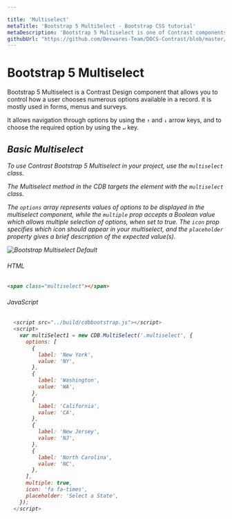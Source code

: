 ```yaml
---

title: 'Multiselect'
metaTitle: 'Bootstrap 5 MultiSelect - Bootstrap CSS tutorial'
metaDescription: 'Bootstrap 5 Multiselect is one of Contrast components that allows you to control the numerous options available in one record. it is mostly used in forms, menus and surveys.'
githubUrl: "https://github.com/Devwares-Team/DOCS-Contrast/blob/master/content/contrast/javascript/components/multiselect.md"
---
```

# Bootstrap 5 Multiselect

Bootstrap 5 Multiselect is a Contrast Design component that allows you to control how a user chooses numerous options available in a record. it is mostly used in forms, menus and surveys.

It allows navigation through options by using the `↑` and `↓` arrow keys, and to choose the required option by using the `↵` key.

<i/>

## Basic Multiselect

To use Contrast Bootstrap 5 Multiselect in your project, use the `multiselect` class.

The Multiselect method in the CDB targets the element with the `multiselect` class.

The `options` array represents values of options to be displayed in the multiselect component, while the `multiple` prop accepts a Boolean value which allows multiple selection of options, when set to true. The `icon` prop specifies which icon should appear in your multiselect, and the `placeholder` property gives a brief description of the expected value(s).

![Bootstrap Multiselect Default](./images/multiselect1.png)

###### HTML

```html
<span class="multiselect"></span>
```

###### JavaScript

```js
  <script src="../build/cdbbootstrap.js"></script>
  <script>
    var multiSelect1 = new CDB.MultiSelect('.multiselect', {
      options: [
        {
          label: 'New York',
          value: 'NY',
        },
        {
          label: 'Washington',
          value: 'WA',
        },
        {
          label: 'California',
          value: 'CA',
        },
        {
          label: 'New Jersey',
          value: 'NJ',
        },
        {
          label: 'North Carolina',
          value: 'NC',
        },
      ],
      multiple: true,
      icon: 'fa fa-times',
      placeholder: 'Select a State',
    });
  </script>
```
